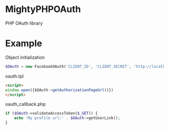 MightyPHPOAuth
==============

PHP OAuth library

Example
========================

Object initialization

```php
$OAuth = new FacebookOAuth('CLIENT_ID', 'CLIENT_SECRET', 'http://localhost/oauth_callback');
```

oauth.tpl
```html
<script>
window.open({$OAuth->getAuthorizationPageUrl()})
</script>
```


oauth_callback.php
```php
if ($OAuth->validateAccessToken($_GET)) {
    echo 'My profile url:' . $OAuth->getUserLink();
}
```
